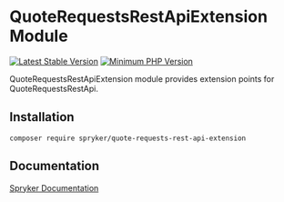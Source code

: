 # QuoteRequestsRestApiExtension Module
[![Latest Stable Version](https://poser.pugx.org/spryker/quote-requests-rest-api-extension/v/stable.svg)](https://packagist.org/packages/spryker/quote-requests-rest-api-extension)
[![Minimum PHP Version](https://img.shields.io/badge/php-%3E%3D%208.2-8892BF.svg)](https://php.net/)

QuoteRequestsRestApiExtension module provides extension points for QuoteRequestsRestApi.

## Installation

```
composer require spryker/quote-requests-rest-api-extension
```

## Documentation

[Spryker Documentation](https://docs.spryker.com)
